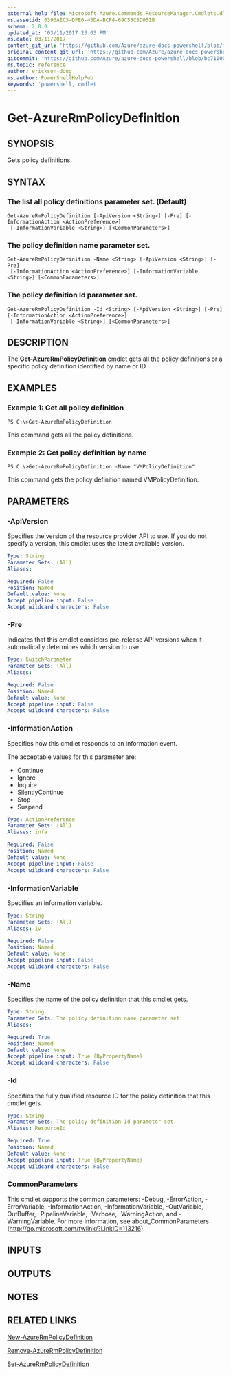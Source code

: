 ```yaml
---
external help file: Microsoft.Azure.Commands.ResourceManager.Cmdlets.dll-Help.xml
ms.assetid: 6396AEC3-DFE6-45DA-BCF4-69C55C5D051B
schema: 2.0.0
updated_at: '03/11/2017 23:03 PM'
ms.date: 03/11/2017
content_git_url: 'https://github.com/Azure/azure-docs-powershell/blob/master/azureps-cmdlets-docs/ResourceManager/AzureRM.Resources/v3.6.0/Get-AzureRmPolicyDefinition.md'
original_content_git_url: 'https://github.com/Azure/azure-docs-powershell/blob/master/azureps-cmdlets-docs/ResourceManager/AzureRM.Resources/v3.6.0/Get-AzureRmPolicyDefinition.md'
gitcommit: 'https://github.com/Azure/azure-docs-powershell/blob/bc71000aa3c7f754b95442dcc415a7324626a15c'
ms.topic: reference
author: erickson-doug
ms.author: PowerShellHelpPub
keywords: 'powershell, cmdlet'
---
```


# Get-AzureRmPolicyDefinition

## SYNOPSIS
Gets policy definitions.

## SYNTAX

### The list all policy definitions parameter set. (Default)
```
Get-AzureRmPolicyDefinition [-ApiVersion <String>] [-Pre] [-InformationAction <ActionPreference>]
 [-InformationVariable <String>] [<CommonParameters>]
```

### The policy definition name parameter set.
```
Get-AzureRmPolicyDefinition -Name <String> [-ApiVersion <String>] [-Pre]
 [-InformationAction <ActionPreference>] [-InformationVariable <String>] [<CommonParameters>]
```

### The policy definition Id parameter set.
```
Get-AzureRmPolicyDefinition -Id <String> [-ApiVersion <String>] [-Pre] [-InformationAction <ActionPreference>]
 [-InformationVariable <String>] [<CommonParameters>]
```

## DESCRIPTION
The **Get-AzureRmPolicyDefinition** cmdlet gets all the policy definitions or a specific policy definition identified by name or ID.

## EXAMPLES

### Example 1: Get all policy definition
```
PS C:\>Get-AzureRmPolicyDefinition
```

This command gets all the policy definitions.

### Example 2: Get policy definition by name
```
PS C:\>Get-AzureRmPolicyDefinition -Name "VMPolicyDefinition"
```

This command gets the policy definition named VMPolicyDefinition.

## PARAMETERS

### -ApiVersion
Specifies the version of the resource provider API to use.
If you do not specify a version, this cmdlet uses the latest available version.

```yaml
Type: String
Parameter Sets: (All)
Aliases: 

Required: False
Position: Named
Default value: None
Accept pipeline input: False
Accept wildcard characters: False
```

### -Pre
Indicates that this cmdlet considers pre-release API versions when it automatically determines which version to use.

```yaml
Type: SwitchParameter
Parameter Sets: (All)
Aliases: 

Required: False
Position: Named
Default value: None
Accept pipeline input: False
Accept wildcard characters: False
```

### -InformationAction
Specifies how this cmdlet responds to an information event.

The acceptable values for this parameter are:

- Continue
- Ignore
- Inquire
- SilentlyContinue
- Stop
- Suspend

```yaml
Type: ActionPreference
Parameter Sets: (All)
Aliases: infa

Required: False
Position: Named
Default value: None
Accept pipeline input: False
Accept wildcard characters: False
```

### -InformationVariable
Specifies an information variable.

```yaml
Type: String
Parameter Sets: (All)
Aliases: iv

Required: False
Position: Named
Default value: None
Accept pipeline input: False
Accept wildcard characters: False
```

### -Name
Specifies the name of the policy definition that this cmdlet gets.

```yaml
Type: String
Parameter Sets: The policy definition name parameter set.
Aliases: 

Required: True
Position: Named
Default value: None
Accept pipeline input: True (ByPropertyName)
Accept wildcard characters: False
```

### -Id
Specifies the fully qualified resource ID for the policy definition that this cmdlet gets.

```yaml
Type: String
Parameter Sets: The policy definition Id parameter set.
Aliases: ResourceId

Required: True
Position: Named
Default value: None
Accept pipeline input: True (ByPropertyName)
Accept wildcard characters: False
```

### CommonParameters
This cmdlet supports the common parameters: -Debug, -ErrorAction, -ErrorVariable, -InformationAction, -InformationVariable, -OutVariable, -OutBuffer, -PipelineVariable, -Verbose, -WarningAction, and -WarningVariable. For more information, see about_CommonParameters (http://go.microsoft.com/fwlink/?LinkID=113216).

## INPUTS

## OUTPUTS

## NOTES

## RELATED LINKS

[New-AzureRmPolicyDefinition](./New-AzureRmPolicyDefinition.md)

[Remove-AzureRmPolicyDefinition](./Remove-AzureRmPolicyDefinition.md)

[Set-AzureRmPolicyDefinition](./Set-AzureRmPolicyDefinition.md)


